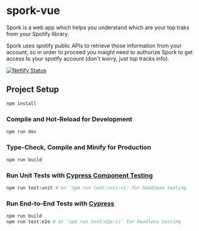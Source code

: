 # spork-vue

Spork is a web app which helps you understand which are your top traks from your Spotify library.

Spork uses spotify public APIs to retrieve those information from your account, so in order to proceed you maight need to authorize Spork to get access to your spotify account (don't worry, just top tracks info).

[![Netlify Status](https://api.netlify.com/api/v1/badges/66dd0072-4348-435e-b4f8-7d5a3f685cd6/deploy-status)](https://app.netlify.com/sites/spork-vue/deploys)

## Project Setup

```sh
npm install
```

### Compile and Hot-Reload for Development

```sh
npm run dev
```

### Type-Check, Compile and Minify for Production

```sh
npm run build
```

### Run Unit Tests with [Cypress Component Testing](https://docs.cypress.io/guides/component-testing/introduction)

```sh
npm run test:unit # or `npm run test:unit:ci` for headless testing
```

### Run End-to-End Tests with [Cypress](https://www.cypress.io/)

```sh
npm run build
npm run test:e2e # or `npm run test:e2e:ci` for headless testing
```
